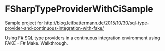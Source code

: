 # FSharpTypeProviderWithCiSample
Sample project for http://blog.leifbattermann.de/2015/10/30/sql-type-provider-and-continuous-integration-with-fake/

Using F# SQL type providers in a continuous integration environment using FAKE - F# Make. Walkthrough.
